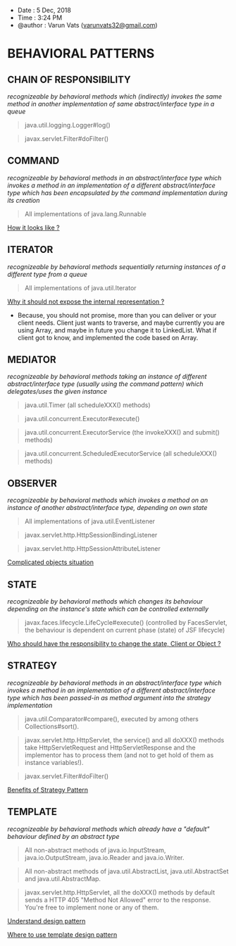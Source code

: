 * Date : 5 Dec, 2018
* Time : 3:24 PM
* @author : Varun Vats (varunvats32@gmail.com)

# BEHAVIORAL PATTERNS

## CHAIN OF RESPONSIBILITY

_recognizeable by behavioral methods which (indirectly) invokes the same method in another implementation of same abstract/interface type in a queue_

> java.util.logging.Logger#log()

> javax.servlet.Filter#doFilter()


## COMMAND

_recognizeable by behavioral methods in an abstract/interface type which invokes a method in an implementation of a different
abstract/interface type which has been encapsulated by the command implementation during its creation_

> All implementations of java.lang.Runnable

[How it looks like ?](https://stackoverflow.com/questions/35610215/java-command-pattern-example-with-runnable-class-is-receiver-missing)


## ITERATOR

_recognizeable by behavioral methods sequentially returning instances of a different type from a queue_

> All implementations of java.util.Iterator

[Why it should not expose the internal representation ?](https://softwareengineering.stackexchange.com/questions/299347/iterator-pattern-why-is-it-important-to-not-expose-the-internal-representation)
* Because, you should not promise, more than you can deliver or your client needs. Client just wants to traverse, and
maybe currently you are using Array, and maybe in future you change it to LinkedList. What if client got to know, and implemented the code based on Array.


## MEDIATOR

_recognizeable by behavioral methods taking an instance of different abstract/interface type (usually using the command pattern) which delegates/uses the given instance_

> java.util.Timer (all scheduleXXX() methods)

> java.util.concurrent.Executor#execute()

> java.util.concurrent.ExecutorService (the invokeXXX() and submit() methods)

> java.util.concurrent.ScheduledExecutorService (all scheduleXXX() methods)


## OBSERVER

_recognizeable by behavioral methods which invokes a method on an instance of another abstract/interface type, depending on own state_

> All implementations of java.util.EventListener

> javax.servlet.http.HttpSessionBindingListener

> javax.servlet.http.HttpSessionAttributeListener

[Complicated objects situation](https://softwareengineering.stackexchange.com/questions/317164/observer-design-pattern-with-complicated-objects)


## STATE

_recognizeable by behavioral methods which changes its behaviour depending on the instance's state which can be controlled externally_

> javax.faces.lifecycle.LifeCycle#execute() (controlled by FacesServlet, the behaviour is dependent on current phase (state) of JSF lifecycle)

[Who should have the responsibility to change the state, Client or Object ?](https://stackoverflow.com/questions/2105384/what-is-the-best-way-using-the-state-design-pattern-to-change-states)


## STRATEGY

_recognizeable by behavioral methods in an abstract/interface type which invokes a method in an implementation of a different abstract/interface type which has been passed-in as method argument into the strategy implementation_

> java.util.Comparator#compare(), executed by among others Collections#sort().

> javax.servlet.http.HttpServlet, the service() and all doXXX() methods take HttpServletRequest and HttpServletResponse and the implementor has to process them (and not to get hold of them as instance variables!).

> javax.servlet.Filter#doFilter()

[Benefits of Strategy Pattern](https://softwareengineering.stackexchange.com/questions/302612/advantages-of-strategy-pattern)


## TEMPLATE

_recognizeable by behavioral methods which already have a "default" behaviour defined by an abstract type_

> All non-abstract methods of java.io.InputStream, java.io.OutputStream, java.io.Reader and java.io.Writer.

> All non-abstract methods of java.util.AbstractList, java.util.AbstractSet and java.util.AbstractMap.

> javax.servlet.http.HttpServlet, all the doXXX() methods by default sends a HTTP 405 "Method Not Allowed" error to the response. You're free to implement none or any of them.

[Understand design pattern](https://stackoverflow.com/questions/22015933/understanding-template-method-pattern)

[Where to use template design pattern](https://stackoverflow.com/questions/1553856/where-should-we-use-template-method-pattern)




